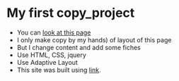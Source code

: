 # My first copy_project


- You can [look at this page](https://roamer39.github.io/project_1_painters/)
- I only make copy by my hands) of layout of this page
- But I change content and add some fiches
- Use HTML, CSS, jquery
- Use Adaptive Layout
- This site was built using [link](https://roamer39.github.io/project_1_painters/).
